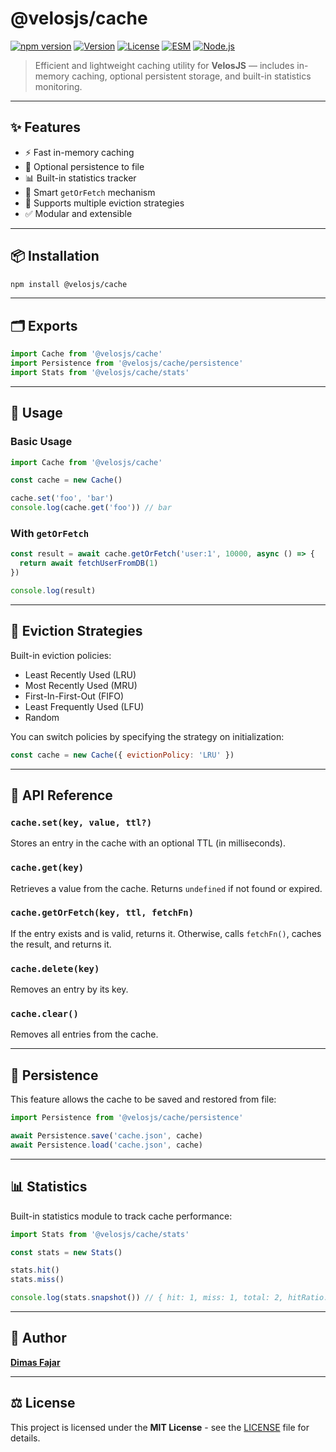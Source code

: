 # @velosjs/cache

[![npm version](https://img.shields.io/npm/v/@velosjs/cache)](https://www.npmjs.com/package/@velosjs/cache)
[![Version](https://img.shields.io/badge/Version-v1.0.0-blue)](https://www.npmjs.com/package/@velosjs/cache?activeTab=versions)
[![License](https://img.shields.io/badge/License-MIT-green)](https://github.com/fajardison/velosjs-cache/blob/main/LICENSE)
[![ESM](https://img.shields.io/badge/javascript-ESM-orange)](https://nodejs.org/api/esm.html)
[![Node.js](https://img.shields.io/badge/node-%3E%3D18.0.0-blue)](https://nodejs.org/)

> Efficient and lightweight caching utility for **VelosJS** — includes in-memory caching, optional persistent storage, and built-in statistics monitoring.

---

## ✨ Features

- ⚡ Fast in-memory caching
- 💾 Optional persistence to file
- 📊 Built-in statistics tracker
- 🧠 Smart `getOrFetch` mechanism
- 🧹 Supports multiple eviction strategies
- ✅ Modular and extensible

---

## 📦 Installation

```bash
npm install @velosjs/cache
```

---

## 🗂️ Exports

```js
import Cache from '@velosjs/cache'
import Persistence from '@velosjs/cache/persistence'
import Stats from '@velosjs/cache/stats'
```

---

## 🚀 Usage

### Basic Usage

```js
import Cache from '@velosjs/cache'

const cache = new Cache()

cache.set('foo', 'bar')
console.log(cache.get('foo')) // bar
```

### With `getOrFetch`

```js
const result = await cache.getOrFetch('user:1', 10000, async () => {
  return await fetchUserFromDB(1)
})

console.log(result)
```

---

## 🧹 Eviction Strategies

Built-in eviction policies:

- Least Recently Used (LRU)
- Most Recently Used (MRU)
- First-In-First-Out (FIFO)
- Least Frequently Used (LFU)
- Random

You can switch policies by specifying the strategy on initialization:

```js
const cache = new Cache({ evictionPolicy: 'LRU' })
```

---

## 📘 API Reference

### `cache.set(key, value, ttl?)`

Stores an entry in the cache with an optional TTL (in milliseconds).

### `cache.get(key)`

Retrieves a value from the cache. Returns `undefined` if not found or expired.

### `cache.getOrFetch(key, ttl, fetchFn)`

If the entry exists and is valid, returns it. Otherwise, calls `fetchFn()`, caches the result, and returns it.

### `cache.delete(key)`

Removes an entry by its key.

### `cache.clear()`

Removes all entries from the cache.

---

## 💾 Persistence

This feature allows the cache to be saved and restored from file:

```js
import Persistence from '@velosjs/cache/persistence'

await Persistence.save('cache.json', cache)
await Persistence.load('cache.json', cache)
```

---

## 📊 Statistics

Built-in statistics module to track cache performance:

```js
import Stats from '@velosjs/cache/stats'

const stats = new Stats()

stats.hit()
stats.miss()

console.log(stats.snapshot()) // { hit: 1, miss: 1, total: 2, hitRatio: 0.5 }
```

---

## 👤 Author

**[Dimas Fajar](https://github.com/fajardison)**

---

## ⚖️ License

This project is licensed under the **MIT License** - see the [LICENSE](https://github.com/fajardison/velosjs-cache/blob/main/LICENSE) file for details.
